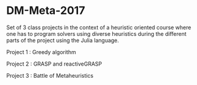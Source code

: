 # DM-Meta-2017

Set of 3 class projects in the context of a heuristic oriented course where one has to program solvers using diverse heuristics during the different parts of the project using the Julia language.


Project 1 : Greedy algorithm

Project 2 : GRASP and reactiveGRASP

Project 3 : Battle of Metaheuristics
